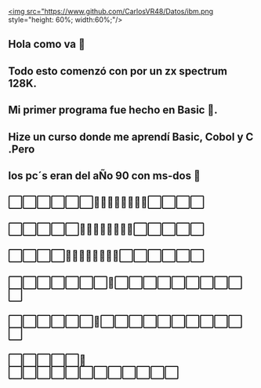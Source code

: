 <a href="https://github.com/CarlosVR48"><img src="https://www.github.com/CarlosVR48/Datos/ibm.png style="height: 60%; width:60%;"/></a>

## Hola como va 👋
## Todo esto comenzó con por un zx spectrum 128K.
## Mi primer programa fue hecho en Basic 🤔.
## Hize un curso donde me aprendí Basic, Cobol y C .Pero
## los pc´s eran del aÑo  90 con ms-dos 💾
## ⬜⬜⬜⬜⬜⬜👾👾👾👾👾👾👾👾⬜⬜⬜⬜
## ⬜⬜⬜⬜⬜👾👾👾👾👾👾👾👾⬜⬜⬜⬜⬜
## ⬜⬜⬜⬜👾👾👾👾👾👾👾👾⬜⬜⬜⬜⬜⬜
## ⬜⬜⬜⬜⬜⬜⬜🔺⬜⬜⬜⬜⬜⬜⬜⬜⬜⬜
## ⬜⬜⬜⬜⬜⬜🔺⬜⬜⬜⬜⬜⬜⬜⬜⬜⬜⬜
## ⬜⬜⬜⬜⬜🚀⬜⬜⬜⬜⬜⬜⬜⬜⬜⬜⬜⬜
##

<!--
**CarlosVR48/CarlosVR48** is a ✨ _special_ ✨ repository because its `README.md` (this file) appears on your GitHub profile.

Here are some ideas to get you started:

- 🔭 I’m currently working on ...
- 🌱 I’m currently learning ...
- 👯 I’m looking to collaborate on ...
- 🤔 I’m looking for help with ...
- 💬 Ask me about ...
- 📫 How to reach me: ...
- 😄 Pronouns: ...
- ⚡ Fun fact: ...
-->
